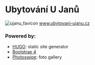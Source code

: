 # Ubytování U Janů

![ujanu_favicon](static/favicon.ico)
www.ubytovani-ujanu.cz

### Powered by:
* [HUGO](https://gohugo.io/): static site generator
* [Bootstrap 4](https://getbootstrap.com/)
* [Photoswipe](http://photoswipe.com/): foto gallery
